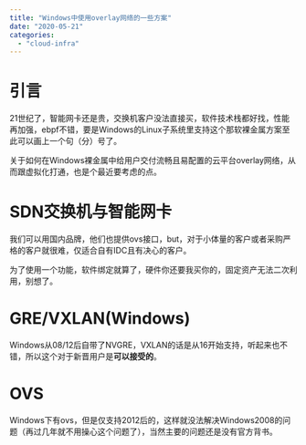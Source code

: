 ```yaml
---
title: "Windows中使用overlay网络的一些方案"
date: "2020-05-21"
categories: 
  - "cloud-infra"
---
```


# 引言

21世纪了，智能网卡还是贵，交换机客户没法直接买，软件技术栈都好找，性能再加强，ebpf不错，要是Windows的Linux子系统里支持这个那软裸金属方案至此可以画上一个句（分）号了。

关于如何在Windows裸金属中给用户交付流畅且易配置的云平台overlay网络，从而跟虚拟化打通，也是个最近要考虑的点。

# SDN交换机与智能网卡

我们可以用国内品牌，他们也提供ovs接口，but，对于小体量的客户或者采购严格的客户就很难，仅适合自有IDC且有决心的客户。

为了使用一个功能，软件绑定就算了，硬件你还要我买你的，固定资产无法二次利用，别想了。

# GRE/VXLAN(Windows)

Windows从08/12后自带了NVGRE，VXLAN的话是从16开始支持，听起来也不错，所以这个对于新晋用户是**可以接受的**。

# OVS

Windows下有ovs，但是仅支持2012后的，这样就没法解决Windows2008的问题（再过几年就不用操心这个问题了），当然主要的问题还是没有官方背书。
